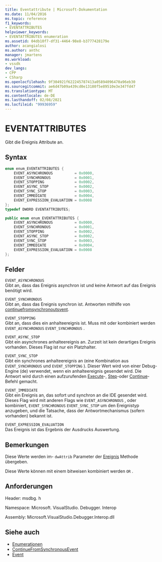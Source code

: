 ```yaml
---
title: Eventattribute | Microsoft-Dokumentation
ms.date: 11/04/2016
ms.topic: reference
f1_keywords:
- EVENTATTRIBUTES
helpviewer_keywords:
- EVENTATTRIBUTES enumeration
ms.assetid: 04db10f7-df31-4464-98e8-b3777428179e
author: acangialosi
ms.author: anthc
manager: jmartens
ms.workload:
- vssdk
dev_langs:
- CPP
- CSharp
ms.openlocfilehash: 9f304921f622245787413a05894096470a96eb30
ms.sourcegitcommit: ae6d47b09a439cd0e13180f5e89510e3e347fd47
ms.translationtype: MT
ms.contentlocale: de-DE
ms.lasthandoff: 02/08/2021
ms.locfileid: "99936959"
---
```

# <a name="eventattributes"></a>EVENTATTRIBUTES
Gibt die Ereignis Attribute an.

## <a name="syntax"></a>Syntax

```cpp
enum enum_EVENTATTRIBUTES {
    EVENT_ASYNCHRONOUS          = 0x0000,
    EVENT_SYNCHRONOUS           = 0x0001,
    EVENT_STOPPING              = 0x0002,
    EVENT_ASYNC_STOP            = 0x0002,
    EVENT_SYNC_STOP             = 0x0003,
    EVENT_IMMEDIATE             = 0x0004,
    EVENT_EXPRESSION_EVALUATION = 0x0008
};
typedef DWORD EVENTATTRIBUTES;
```

```csharp
public enum enum_EVENTATTRIBUTES {
    EVENT_ASYNCHRONOUS          = 0x0000,
    EVENT_SYNCHRONOUS           = 0x0001,
    EVENT_STOPPING              = 0x0002,
    EVENT_ASYNC_STOP            = 0x0002,
    EVENT_SYNC_STOP             = 0x0003,
    EVENT_IMMEDIATE             = 0x0004,
    EVENT_EXPRESSION_EVALUATION = 0x0008
};
```

## <a name="fields"></a>Felder
`EVENT_ASYNCHRONOUS`\
Gibt an, dass das Ereignis asynchron ist und keine Antwort auf das Ereignis benötigt wird.

`EVENT_SYNCHRONOUS`\
Gibt an, dass das Ereignis synchron ist. Antworten mithilfe von [continuefromsynchronoutsvent](../../../extensibility/debugger/reference/idebugengine2-continuefromsynchronousevent.md).

`EVENT_STOPPING`\
Gibt an, dass dies ein anhalteereignis ist. Muss mit oder kombiniert werden `EVENT_ASYNCHRONOUS` `EVENT_SYNCHRONOUS` .

`EVENT_ASYNC_STOP`\
Gibt ein asynchrones anhalteereignis an. Zurzeit ist kein derartiges Ereignis vorhanden. Dieses Flag ist nur ein Platzhalter.

`EVENT_SYNC_STOP`\
Gibt ein synchrones anhalteereignis an (eine Kombination aus `EVENT_SYNCHRONOUS` und `EVENT_STOPPING` ). Dieser Wert wird von einer Debug-Engine (de) verwendet, wenn ein anhalteereignis gesendet wird. Die Antwort wird durch einen aufzurufenden [Execute](../../../extensibility/debugger/reference/idebugprogram2-execute.md)-, [Step](../../../extensibility/debugger/reference/idebugprogram2-step.md)-oder [Continue](../../../extensibility/debugger/reference/idebugprogram2-continue.md)-Befehl gemacht.

`EVENT_IMMEDIATE`\
Gibt ein Ereignis an, das sofort und synchron an die IDE gesendet wird. Dieses Flag wird mit anderen Flags wie `EVENT_ASYNCHRONOUS` , oder kombiniert, `EVENT_SYNCHRONOUS` `EVENT_SYNC_STOP` um den Ereignistyp anzugeben, und die Tatsache, dass der Antwortmechanismus (sofern vorhanden) bekannt ist.

`EVENT_EXPRESSION_EVALUATION`\
Das Ereignis ist das Ergebnis der Ausdrucks Auswertung.

## <a name="remarks"></a>Bemerkungen
Diese Werte werden im- `dwAttrib` Parameter der [Ereignis](../../../extensibility/debugger/reference/idebugeventcallback2-event.md) Methode übergeben.

Diese Werte können mit einem bitweisen kombiniert werden `OR` .

## <a name="requirements"></a>Anforderungen
Header: msdbg. h

Namespace: Microsoft. VisualStudio. Debugger. Interop

Assembly: Microsoft.VisualStudio.Debugger.Interop.dll

## <a name="see-also"></a>Siehe auch
- [Enumerationen](../../../extensibility/debugger/reference/enumerations-visual-studio-debugging.md)
- [ContinueFromSynchronousEvent](../../../extensibility/debugger/reference/idebugengine2-continuefromsynchronousevent.md)
- [Event](../../../extensibility/debugger/reference/idebugeventcallback2-event.md)
